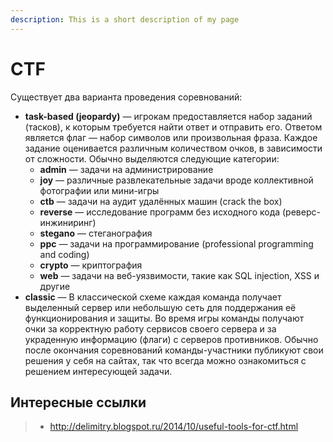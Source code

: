 ```yaml
---
description: This is a short description of my page
---
```


# CTF

Существует два варианта проведения соревнований:

* __task-based (jeopardy)__ — игрокам предоставляется набор заданий (тасков), к которым требуется найти ответ и отправить его. Ответом является флаг — набор символов или произвольная фраза. Каждое задание оценивается различным количеством очков, в зависимости от сложности. Обычно выделяются следующие категории:
  * __admin__ — задачи на администрирование
  * __joy__ — различные развлекательные задачи вроде коллективной фотографии или мини-игры
  * __ctb__ — задачи на аудит удалённых машин (crack the box)
  * __reverse__ — исследование программ без исходного кода (реверс-инжиниринг)
  * __stegano__ — стеганография
  * __ppc__ — задачи на программирование (professional programming and coding)
  * __crypto__ — криптография
  * __web__ — задачи на веб-уязвимости, такие как SQL injection, XSS и другие
* __classic__ — В классической схеме каждая команда получает выделенный сервер или небольшую сеть для поддержания её функционирования и защиты. Во время игры команды получают очки за корректную работу сервисов своего сервера и за украденную информацию (флаги) с серверов противников.
Обычно после окончания соревнований команды-участники публикуют свои решения у себя на сайтах, так что всегда можно ознакомиться с решением интересующей задачи.


## Интересные ссылки
> * http://delimitry.blogspot.ru/2014/10/useful-tools-for-ctf.html
